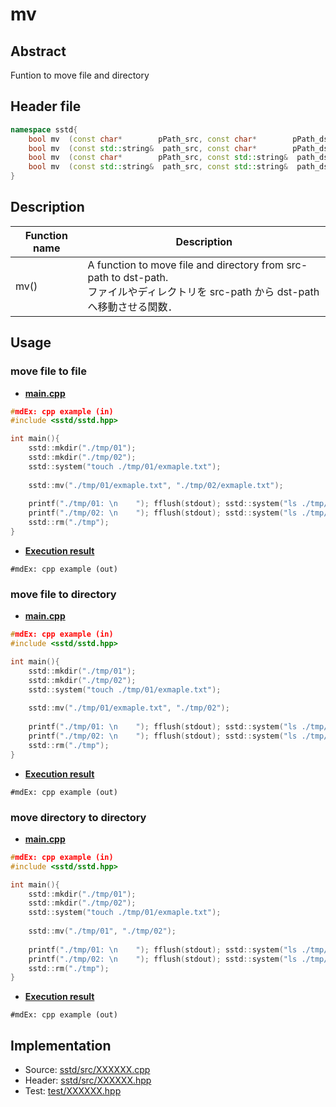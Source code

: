 # mv
## Abstract
Funtion to move file and directory

## Header file
```cpp
namespace sstd{
    bool mv  (const char*        pPath_src, const char*        pPath_dst);
    bool mv  (const std::string&  path_src, const char*        pPath_dst);
    bool mv  (const char*        pPath_src, const std::string&  path_dst);
    bool mv  (const std::string&  path_src, const std::string&  path_dst);
}
```

## Description
| Function name | Description |
| ------------- | ----------- |
| mv()  | A function to move file and directory from src-path to dst-path.<br>ファイルやディレクトリを src-path から dst-path へ移動させる関数． |

## Usage
### move file to file
- <u>**main.cpp**</u>
```cpp
#mdEx: cpp example (in)
#include <sstd/sstd.hpp>

int main(){
    sstd::mkdir("./tmp/01");
    sstd::mkdir("./tmp/02");
    sstd::system("touch ./tmp/01/exmaple.txt");
    
    sstd::mv("./tmp/01/exmaple.txt", "./tmp/02/exmaple.txt");
    
    printf("./tmp/01: \n    "); fflush(stdout); sstd::system("ls ./tmp/01"); printf("\n");
    printf("./tmp/02: \n    "); fflush(stdout); sstd::system("ls ./tmp/02");
    sstd::rm("./tmp");
}
```
- <u>**Execution result**</u>
```
#mdEx: cpp example (out)
```

### move file to directory
- <u>**main.cpp**</u>
```cpp
#mdEx: cpp example (in)
#include <sstd/sstd.hpp>

int main(){
    sstd::mkdir("./tmp/01");
    sstd::mkdir("./tmp/02");
    sstd::system("touch ./tmp/01/exmaple.txt");
    
    sstd::mv("./tmp/01/exmaple.txt", "./tmp/02");
    
    printf("./tmp/01: \n    "); fflush(stdout); sstd::system("ls ./tmp/01"); printf("\n");
    printf("./tmp/02: \n    "); fflush(stdout); sstd::system("ls ./tmp/02");
    sstd::rm("./tmp");
}
```
- <u>**Execution result**</u>
```
#mdEx: cpp example (out)
```

### move directory to directory
- <u>**main.cpp**</u>
```cpp
#mdEx: cpp example (in)
#include <sstd/sstd.hpp>

int main(){
    sstd::mkdir("./tmp/01");
    sstd::mkdir("./tmp/02");
    sstd::system("touch ./tmp/01/exmaple.txt");
    
    sstd::mv("./tmp/01", "./tmp/02");
    
    printf("./tmp/01: \n    "); fflush(stdout); sstd::system("ls ./tmp/01"); printf("\n");
    printf("./tmp/02: \n    "); fflush(stdout); sstd::system("ls ./tmp/02");
    sstd::rm("./tmp");
}
```
- <u>**Execution result**</u>
```
#mdEx: cpp example (out)
```

## Implementation
- Source: [sstd/src/XXXXXX.cpp](https://github.com/admiswalker/SubStandardLibrary-SSTD-/blob/master/sstd/src/file/mv.cpp)
- Header: [sstd/src/XXXXXX.hpp](https://github.com/admiswalker/SubStandardLibrary-SSTD-/blob/master/sstd/src/file/mv.hpp)
- Test: [test/XXXXXX.hpp](https://github.com/admiswalker/SubStandardLibrary-SSTD-/blob/master/test/file/mv.hpp)

